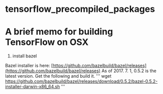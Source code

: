 # tensorflow_precompiled_packages


# A brief memo for building TensorFlow on OSX

1. install bazel

Bazel installer is here: [https://github.com/bazelbuild/bazel/releases](https://github.com/bazelbuild/bazel/releases)
As of 2017. 7. 1, 0.5.2 is the latest version.
Get the following and build it.
'''
wget https://github.com/bazelbuild/bazel/releases/download/0.5.2/bazel-0.5.2-installer-darwin-x86_64.sh
'''

